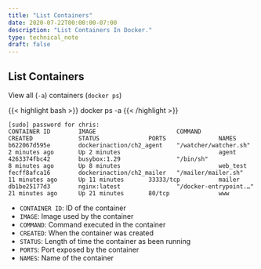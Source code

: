 ```yaml
---
title: "List Containers"
date: 2020-07-22T00:00:00-07:00
description: "List Containers In Docker."
type: technical_note
draft: false
---
```


## List Containers

View all (`-a`) containers (`docker ps`)

{{< highlight bash >}}
docker ps -a
{{< /highlight >}}
```
[sudo] password for chris: 
CONTAINER ID        IMAGE                       COMMAND                  CREATED             STATUS              PORTS               NAMES
b622067d595e        dockerinaction/ch2_agent    "/watcher/watcher.sh"    2 minutes ago       Up 2 minutes                            agent
4263374fbc42        busybox:1.29                "/bin/sh"                8 minutes ago       Up 8 minutes                            web_test
fecff8afca16        dockerinaction/ch2_mailer   "/mailer/mailer.sh"      11 minutes ago      Up 11 minutes       33333/tcp           mailer
db1be25177d3        nginx:latest                "/docker-entrypoint.…"   21 minutes ago      Up 21 minutes       80/tcp              www
```

- `CONTAINER ID`: ID of the container
- `IMAGE`: Image used by the container
- `COMMAND`: Command executed in the container
- `CREATED`: When the container was created
- `STATUS`: Length of time the container as been running
- `PORTS`: Port exposed by the container
- `NAMES`: Name of the container